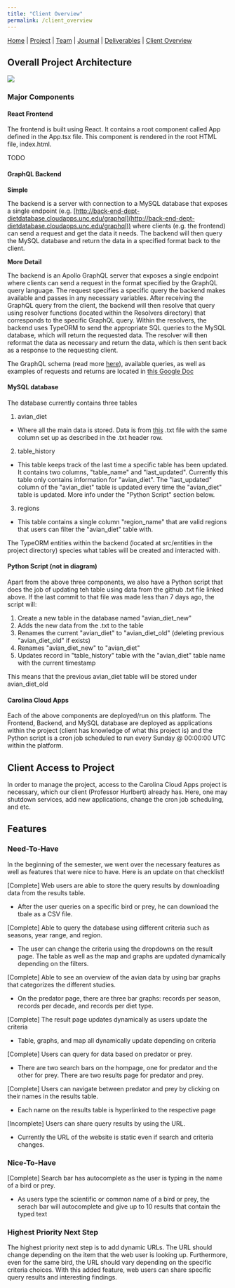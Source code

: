 ```yaml
---
title: "Client Overview"
permalink: /client_overview
---
```

[Home](/Overview/) |  [Project](/Overview/project) | [Team](/Overview/team) | [Journal](/Overview/journal) | [Deliverables](/Overview/deliverables) | [Client Overview](/Overview/client_overview)

## Overall Project Architecture

<img src="https://docs.google.com/drawings/d/e/2PACX-1vQ-fdJh91oJPH_JyRG85LArbDBjpiiCFDuYjytZ-0xZuUt9afiJ_MpOJVJm-emyyuwfSvCmFejkP-Z1/pub?w=960&amp;h=720">

### Major Components

#### React Frontend

The frontend is built using React. It contains a root component called App defined in the App.tsx file. This component is rendered in the root HTML file, index.html.

TODO

#### GraphQL Backend

**Simple**

The backend is a server with connection to a MySQL database that exposes a single endpoint (e.g. [http://back-end-dept-dietdatabase.cloudapps.unc.edu/graphql](http://back-end-dept-dietdatabase.cloudapps.unc.edu/graphql)) where clients (e.g. the frontend) can send a request and get the data it needs. The backend will then query the MySQL database and return the data in a specified format back to the client.

**More Detail**

The backend is an Apollo GraphQL server that exposes a single endpoint where clients can send a request in the format specified by the GraphQL query language. The request specifies a specific query the backend makes available and passes in any necessary variables. After receiving the GraphQL query from the client, the backend will then resolve that query using resolver functions (located within the Resolvers directory) that corresponds to the specific GraphQL query. Within the resolvers, the backend uses TypeORM to send the appropriate SQL queries to the MySQL database, which will return the requested data. The resolver will then reformat the data as necessary and return the data, which is then sent back as a response to the requesting client.

The GraphQL schema (read more [here](https://graphql.org/learn/schema/)), available queries, as well as examples of requests and returns are located in [this Google Doc](https://docs.google.com/document/d/1AFhOHjLNl7l94i2NTPFfHFaCq1IXeK4Lfre-KeErWWY/edit?usp=sharing)

#### MySQL database

The database currently contains three tables
1. avian_diet
- Where all the main data is stored. Data is from [this](https://github.com/hurlbertlab/dietdatabase/blob/master/AvianDietDatabase.txt) .txt file with the same column set up as described in the .txt header row.
2. table_history
- This table keeps track of the last time a specific table has been updated. It contains two columns, "table_name" and "last_updated". Currently this table only contains information for "avian_diet". The "last_updated" column of the "avian_diet" table is updated every time the "avian_diet" table is updated. More info under the "Python Script" section below.
3. regions
- This table contains a single column "region_name" that are valid regions that users can filter the "avian_diet" table with.

The TypeORM entities within the backend (located at src/entities in the project directory) species what tables will be created and interacted with.

#### Python Script (not in diagram)

Apart from the above three components, we also have a Python script that does the job of updating teh table using data from the github .txt file linked above. If the last commit to that file was made less than 7 days ago, the script will:
1. Create a new table in the database named "avian_diet_new"
2. Adds the new data from the .txt to the table
3. Renames the current "avian_diet" to "avian_diet_old" (deleting previous "avian_diet_old" if exists)
4. Renames "avian_diet_new" to "avian_diet"
5. Updates record in "table_history" table with the "avian_diet" table name with the current timestamp

This means that the previous avian_diet table will be stored under avian_diet_old

#### Carolina Cloud Apps

Each of the above components are deployed/run on this platform. The Frontend, Backend, and MySQL database are deployed as applications within the project (client has knowledge of what this project is) and the Python script is a cron job scheduled to run every Sunday @ 00:00:00 UTC within the platform.

## Client Access to Project

In order to manage the project, access to the Carolina Cloud Apps project is necessary, which our client (Professor Hurlbert) already has. Here, one may shutdown services, add new applications, change the cron job scheduling, and etc.

## Features

### Need-To-Have

In the beginning of the semester, we went over the necessary features as well as features that were nice to have. Here is an update on that checklist!

[Complete] Web users are able to store the query results by downloading data from the results table.
- After the user queries on a specific bird or prey, he can download the tbale as a CSV file.

[Complete] Able to query the database using different criteria such as seasons, year range, and region.
- The user can change the criteria using the dropdowns on the result page. The table as well as the map and graphs are updated dynamically depending on the filters.

[Complete] Able to see an overview of the avian data by using bar graphs that categorizes the different studies.
- On the predator page, there are three bar graphs: records per season, records per decade, and records per diet type.

[Complete] The result page updates dynamically as users update the criteria
- Table, graphs, and map all dynamically update depending on criteria

[Complete] Users can query for data based on predator or prey.
- There are two search bars on the hompage, one for predator and the other for prey. There are two results page for predator and prey.

[Complete] Users can navigate between predator and prey by clicking on their names in the results table.
- Each name on the results table is hyperlinked to the respective page

[Incomplete] Users can share query results by using the URL.
- Currently the URL of the website is static even if search and criteria changes.

### Nice-To-Have

[Complete] Search bar has autocomplete as the user is typing in the name of a bird or prey.
- As users type the scientific or common name of a bird or prey, the serach bar will autocomplete and give up to 10 results that contain the typed text

### Highest Priority Next Step

The highest priority next step is to add dynamic URLs. The URL should change depending on the item that the web user is looking up. Furthermore, even for the same bird, the URL should vary depending on the specific criteria choices. With this added feature, web users can share specific query results and interesting findings.
